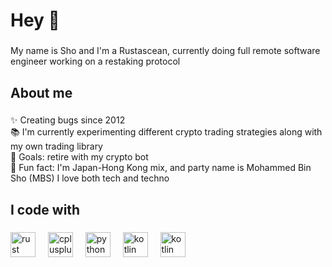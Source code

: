 <h1 align="left">Hey 👋</h1>

###

<p align="left">My name is Sho and I'm a Rustascean, currently doing full remote software engineer working on a restaking protocol</p>

###

<h2 align="left">About me</h2>

###

<p align="left">✨ Creating bugs since 2012<br>📚 I'm currently experimenting different crypto trading strategies along with my own trading library<br>🎯 Goals: retire with my crypto bot<br>🎲 Fun fact: I'm Japan-Hong Kong mix, and party name is Mohammed Bin Sho (MBS) I love both tech and techno</p>

###

<h2 align="left">I code with</h2>

###

<div align="left">
  <img src="https://skillicons.dev/icons?i=rust" height="40" alt="rust logo"  />
  <img width="12" />
  <img src="https://skillicons.dev/icons?i=cpp" height="40" alt="cplusplus logo"  />
  <img width="12" />
  <img src="https://skillicons.dev/icons?i=py" height="40" alt="python logo"  />
  <img width="12" />
  <img src="https://skillicons.dev/icons?i=kotlin" height="40" alt="kotlin logo"  />
  <img width="12" />
  <img src="https://skillicons.dev/icons?i=typescript" height="40" alt="kotlin logo"  />
</div>
